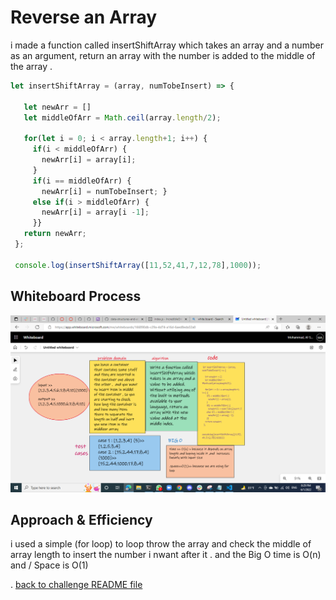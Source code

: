 # Reverse an Array

 i made a function called insertShiftArray which takes an array and a number as an argument, return an array with the number is added to the middle of the array  .

 ```js
let insertShiftArray = (array, numTobeInsert) => {

    let newArr = []
    let middleOfArr = Math.ceil(array.length/2);

    for(let i = 0; i < array.length+1; i++) {
      if(i < middleOfArr) {
        newArr[i] = array[i];
      }
      if(i == middleOfArr) {
        newArr[i] = numTobeInsert; }
      else if(i > middleOfArr) {
        newArr[i] = array[i -1];
      }}
    return newArr;
  };

  console.log(insertShiftArray([11,52,41,7,12,78],1000));


 ```

## Whiteboard Process

![array-insert-shift](array-insert-shift.png)

## Approach & Efficiency

i used a  simple (for loop) to loop throw the array and check the middle of array length to insert the number i nwant after it .   and the Big O time is O(n) and / Space is O(1)

.
  [back to challenge README file](../README.md)
